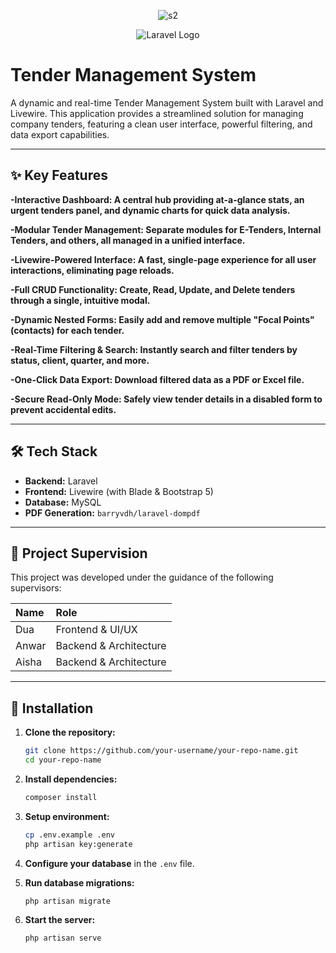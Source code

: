 <p align="center"> <img src="https://k.top4top.io/p_3527cmsbj1.png" alt="s2"></a></p>

<p align="center"><img src="https://c.top4top.io/p_3520svq3v1.png"  alt="Laravel Logo"></a></p>

# Tender Management System

A dynamic and real-time Tender Management System built with Laravel and Livewire. This application provides a streamlined solution for managing company tenders, featuring a clean user interface, powerful filtering, and data export capabilities.

---

## ✨ Key Features

**-Interactive Dashboard: A central hub providing at-a-glance stats, an urgent tenders panel, and dynamic charts for quick data analysis.**

**-Modular Tender Management: Separate modules for E-Tenders, Internal Tenders, and others, all managed in a unified interface.**

**-Livewire-Powered Interface: A fast, single-page experience for all user interactions, eliminating page reloads.**

**-Full CRUD Functionality: Create, Read, Update, and Delete tenders through a single, intuitive modal.**

**-Dynamic Nested Forms: Easily add and remove multiple "Focal Points" (contacts) for each tender.**

**-Real-Time Filtering & Search: Instantly search and filter tenders by status, client, quarter, and more.**

**-One-Click Data Export: Download filtered data as a PDF or Excel file.**

**-Secure Read-Only Mode: Safely view tender details in a disabled form to prevent accidental edits.**

---

## 🛠️ Tech Stack

-   **Backend:** Laravel
-   **Frontend:** Livewire (with Blade & Bootstrap 5)
-   **Database:** MySQL
-   **PDF Generation:** `barryvdh/laravel-dompdf`

---

## 👥 Project Supervision

This project was developed under the guidance of the following supervisors:

| Name  | Role                  |
| :---- | :-------------------- |
| Dua   | Frontend & UI/UX      |
| Anwar | Backend & Architecture|
| Aisha | Backend & Architecture|

---

## 🚀 Installation

1.  **Clone the repository:**
    ```bash
    git clone https://github.com/your-username/your-repo-name.git
    cd your-repo-name
    ```

2.  **Install dependencies:**
    ```bash
    composer install
    ```

3.  **Setup environment:**
    ```bash
    cp .env.example .env
    php artisan key:generate
    ```

4.  **Configure your database** in the `.env` file.

5.  **Run database migrations:**
    ```bash
    php artisan migrate
    ```

6.  **Start the server:**
    ```bash
    php artisan serve
    ```
